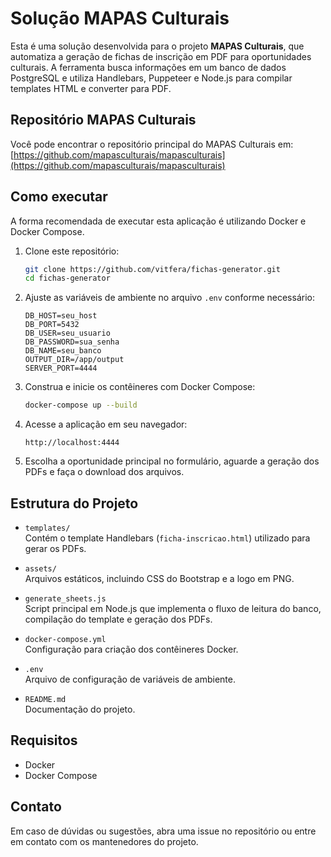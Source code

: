 # Solução MAPAS Culturais

Esta é uma solução desenvolvida para o projeto **MAPAS Culturais**, que automatiza a geração de fichas de inscrição em PDF para oportunidades culturais. A ferramenta busca informações em um banco de dados PostgreSQL e utiliza Handlebars, Puppeteer e Node.js para compilar templates HTML e converter para PDF.

## Repositório MAPAS Culturais

Você pode encontrar o repositório principal do MAPAS Culturais em:
[https://github.com/mapasculturais/mapasculturais](https://github.com/mapasculturais/mapasculturais)

## Como executar

A forma recomendada de executar esta aplicação é utilizando Docker e Docker Compose. 

1. Clone este repositório:
   ```bash
   git clone https://github.com/vitfera/fichas-generator.git
   cd fichas-generator
   ```

2. Ajuste as variáveis de ambiente no arquivo `.env` conforme necessário:
   ```env
   DB_HOST=seu_host
   DB_PORT=5432
   DB_USER=seu_usuario
   DB_PASSWORD=sua_senha
   DB_NAME=seu_banco
   OUTPUT_DIR=/app/output
   SERVER_PORT=4444
   ```

3. Construa e inicie os contêineres com Docker Compose:
   ```bash
   docker-compose up --build
   ```

4. Acesse a aplicação em seu navegador:
   ```
   http://localhost:4444
   ```

5. Escolha a oportunidade principal no formulário, aguarde a geração dos PDFs e faça o download dos arquivos.

## Estrutura do Projeto

- `templates/`  
  Contém o template Handlebars (`ficha-inscricao.html`) utilizado para gerar os PDFs.

- `assets/`  
  Arquivos estáticos, incluindo CSS do Bootstrap e a logo em PNG.

- `generate_sheets.js`  
  Script principal em Node.js que implementa o fluxo de leitura do banco, compilação do template e geração dos PDFs.

- `docker-compose.yml`  
  Configuração para criação dos contêineres Docker.

- `.env`  
  Arquivo de configuração de variáveis de ambiente.

- `README.md`  
  Documentação do projeto.

## Requisitos

- Docker
- Docker Compose

## Contato

Em caso de dúvidas ou sugestões, abra uma issue no repositório ou entre em contato com os mantenedores do projeto.